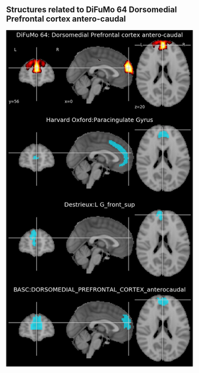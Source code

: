 


## Structures related to DiFuMo 64 Dorsomedial Prefrontal cortex antero-caudal

![39](39.jpg "Structures related to DiFuMo 64 Dorsomedial Prefrontal cortex antero-caudal")